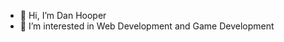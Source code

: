 - 👋 Hi, I’m Dan Hooper
- 👀 I’m interested in Web Development and Game Development


<!---
Mhaelgaidin/Mhaelgaidin is a ✨ special ✨ repository because its `README.md` (this file) appears on your GitHub profile.
You can click the Preview link to take a look at your changes.
--->

